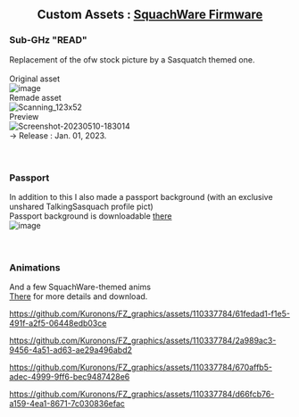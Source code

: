## <p align="center">Custom Assets : [SquachWare Firmware](https://github.com/skizzophrenic/SquachWare-CFW)</p>

### Sub-GHz "READ"<BR>
Replacement of the ofw stock picture by a Sasquatch themed one.<BR><BR>
Original asset<BR>
![image](https://github.com/Kuronons/FZ_graphics/assets/110337784/ee4b96ff-eaba-45fc-ad2e-964c51070a9a)<BR>
Remade asset<BR>
![Scanning_123x52](https://github.com/Kuronons/FZ_graphics/assets/110337784/982b5ea0-810c-42fe-8db2-ec58b8351c4b)<BR>
Preview<BR>
![Screenshot-20230510-183014](https://github.com/Kuronons/FZ_graphics/assets/110337784/cb02537a-4832-41d0-a9a6-a58000b28e82)<BR>
-> Release : Jan. 01, 2023.<BR><BR><BR>

### Passport<BR>
In addition to this I also made a passport background (with an exclusive unshared TalkingSasquach profile pict)<BR>
Passport background is downloadable [there](https://github.com/Kuronons/FZ_graphics/tree/main/Passport%20background)<BR>
![image](https://user-images.githubusercontent.com/110337784/211124799-1849ef22-c5b0-4573-b62c-44f000b82eeb.jpg)<BR><BR><BR>

### Animations<BR>
And a few SquachWare-themed anims<BR>
[There](https://github.com/Kuronons/FZ_graphics/tree/main/Animations/Custom_Firmwares) for more details and download.<BR>

https://github.com/Kuronons/FZ_graphics/assets/110337784/61fedad1-f1e5-491f-a2f5-06448edb03ce

https://github.com/Kuronons/FZ_graphics/assets/110337784/2a989ac3-9456-4a51-ad63-ae29a496abd2

https://github.com/Kuronons/FZ_graphics/assets/110337784/670affb5-adec-4999-9ff6-bec9487428e6

https://github.com/Kuronons/FZ_graphics/assets/110337784/d66fcb76-a159-4ea1-8671-7c030836efac
